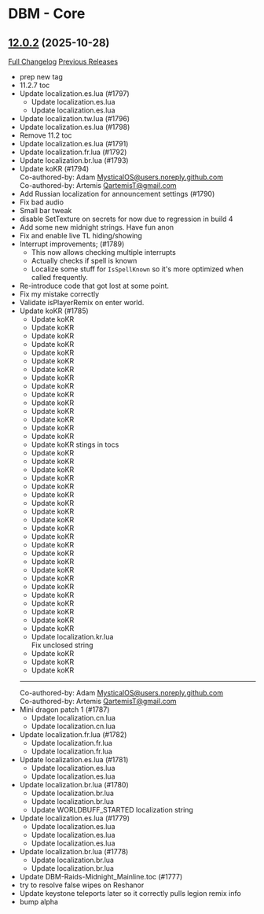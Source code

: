 # DBM - Core

## [12.0.2](https://github.com/DeadlyBossMods/DeadlyBossMods/tree/12.0.2) (2025-10-28)
[Full Changelog](https://github.com/DeadlyBossMods/DeadlyBossMods/compare/12.0.1...12.0.2) [Previous Releases](https://github.com/DeadlyBossMods/DeadlyBossMods/releases)

- prep new tag  
- 11.2.7 toc  
- Update localization.es.lua (#1797)  
    * Update localization.es.lua  
    * Update localization.es.lua  
- Update localization.tw.lua (#1796)  
- Update localization.es.lua (#1798)  
- Remove 11.2 toc  
- Update localization.es.lua (#1791)  
- Update localization.fr.lua (#1792)  
- Update localization.br.lua (#1793)  
- Update koKR (#1794)  
    Co-authored-by: Adam <MysticalOS@users.noreply.github.com>  
    Co-authored-by: Artemis <QartemisT@gmail.com>  
- Add Russian localization for announcement settings (#1790)  
- Fix bad audio  
- Small bar tweak  
- disable SetTexture on secrets for now due to regression in build 4  
- Add some new midnight strings. Have fun anon  
- Fix and enable live TL hiding/showing  
- Interrupt improvements; (#1789)  
    - This now allows checking multiple interrupts  
    - Actually checks if spell is known  
    - Localize some stuff for `IsSpellKnown` so it's more optimized when called frequently.  
- Re-introduce code that got lost at some point.  
- Fix my mistake correctly  
- Validate isPlayerRemix on enter world.  
- Update koKR (#1785)  
    * Update koKR  
    * Update koKR  
    * Update koKR  
    * Update koKR  
    * Update koKR  
    * Update koKR  
    * Update koKR  
    * Update koKR  
    * Update koKR  
    * Update koKR  
    * Update koKR  
    * Update koKR  
    * Update koKR  
    * Update koKR  
    * Update koKR  
    * Update koKR stings in tocs  
    * Update koKR  
    * Update koKR  
    * Update koKR  
    * Update koKR  
    * Update koKR  
    * Update koKR  
    * Update koKR  
    * Update koKR  
    * Update koKR  
    * Update koKR  
    * Update koKR  
    * Update koKR  
    * Update koKR  
    * Update koKR  
    * Update koKR  
    * Update koKR  
    * Update koKR  
    * Update koKR  
    * Update koKR  
    * Update koKR  
    * Update koKR  
    * Update koKR  
    * Update localization.kr.lua  
    Fix unclosed string  
    * Update koKR  
    * Update koKR  
    * Update koKR  
    ---------  
    Co-authored-by: Adam <MysticalOS@users.noreply.github.com>  
    Co-authored-by: Artemis <QartemisT@gmail.com>  
- Mini dragon patch 1 (#1787)  
    * Update localization.cn.lua  
    * Update localization.cn.lua  
- Update localization.fr.lua (#1782)  
    * Update localization.fr.lua  
    * Update localization.fr.lua  
- Update localization.es.lua (#1781)  
    * Update localization.es.lua  
    * Update localization.es.lua  
- Update localization.br.lua (#1780)  
    * Update localization.br.lua  
    * Update localization.br.lua  
    * Update WORLDBUFF\_STARTED localization string  
- Update localization.es.lua (#1779)  
    * Update localization.es.lua  
    * Update localization.es.lua  
    * Update localization.es.lua  
- Update localization.br.lua (#1778)  
    * Update localization.br.lua  
    * Update localization.br.lua  
- Update DBM-Raids-Midnight\_Mainline.toc (#1777)  
- try to resolve false wipes on Reshanor  
- Update keystone teleports later so it correctly pulls legion remix info  
- bump alpha  
